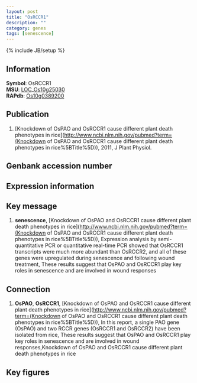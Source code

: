 ```yaml
---
layout: post
title: "OsRCCR1"
description: ""
category: genes
tags: [senescence]
---
```

{% include JB/setup %}

## Information
__Symbol__: OsRCCR1  
__MSU__: [LOC_Os10g25030](http://rice.plantbiology.msu.edu/cgi-bin/ORF_infopage.cgi?orf=LOC_Os10g25030)  
__RAPdb__: [Os10g0389200](http://rapdb.dna.affrc.go.jp/viewer/gbrowse_details/irgsp1?name=Os10g0389200)  

## Publication
1. [Knockdown of OsPAO and OsRCCR1 cause different plant death phenotypes in rice](http://www.ncbi.nlm.nih.gov/pubmed?term=(Knockdown of OsPAO and OsRCCR1 cause different plant death phenotypes in rice%5BTitle%5D)), 2011, J Plant Physiol.

## Genbank accession number

## Expression information

## Key message
1. __senescence__, [Knockdown of OsPAO and OsRCCR1 cause different plant death phenotypes in rice](http://www.ncbi.nlm.nih.gov/pubmed?term=(Knockdown of OsPAO and OsRCCR1 cause different plant death phenotypes in rice%5BTitle%5D)),  Expression analysis by semi-quantitative PCR or quantitative real-time PCR showed that OsRCCR1 transcripts were much more abundant than OsRCCR2, and all of these genes were upregulated during senescence and following wound treatment, These results suggest that OsPAO and OsRCCR1 play key roles in senescence and are involved in wound responses

## Connection
1. __OsPAO__, __OsRCCR1__, [Knockdown of OsPAO and OsRCCR1 cause different plant death phenotypes in rice](http://www.ncbi.nlm.nih.gov/pubmed?term=(Knockdown of OsPAO and OsRCCR1 cause different plant death phenotypes in rice%5BTitle%5D)),  In this report, a single PAO gene (OsPAO) and two RCCR genes (OsRCCR1 and OsRCCR2) have been isolated from rice, These results suggest that OsPAO and OsRCCR1 play key roles in senescence and are involved in wound responses,Knockdown of OsPAO and OsRCCR1 cause different plant death phenotypes in rice

## Key figures


